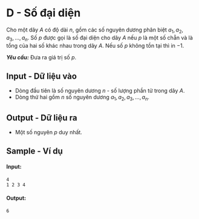 
# D - Số đại diện

Cho một dãy $A$ có độ dài $n$, gồm các số nguyên dương phân biệt $a_1, a_2, a_3, \ldots, a_n$. Số $p$ được gọi là số đại diện cho dãy $A$ nếu $p$ là một số chẵn và là tổng của hai số khác nhau trong dãy $A$. Nếu số $p$ không tồn tại thì in $-1$.

***Yêu cầu:*** Đưa ra giá trị số $p$.

## Input - Dữ liệu vào

- Dòng đầu tiên là số nguyên dương $n$ - số lượng phần tử trong dãy $A$.
- Dòng thứ hai gồm $n$ số nguyên dương $a_1, a_2, a_3, \ldots, a_n$.

## Output - Dữ liệu ra

- Một số nguyên $p$ duy nhất.

## Sample - Ví dụ

#### Input:

```
4
1 2 3 4
```

#### Output:

```
6
```

